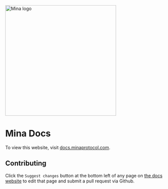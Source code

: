 <img src="https://github.com/MinaProtocol/docs/blob/main/public/static/img/svg/mina-wordmark-redviolet.svg" width="350" alt="Mina logo">

# Mina Docs

To view this website, visit [docs.minaprotocol.com](https://docs.minaprotocol.com/).

## Contributing

Click the `Suggest changes` button at the bottom left of any page on [the docs website](https://docs.minaprotocol.com/) to edit that page and submit a pull request via Github.

